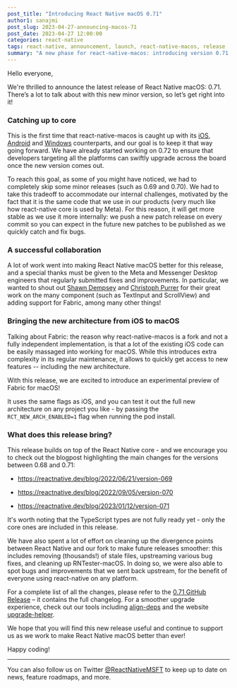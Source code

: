 ```yaml
---
post_title: "Introducing React Native macOS 0.71"
author1: sanajmi
post_slug: 2023-04-27-announcing-macos-71
post_date: 2023-04-27 12:00:00
categories: react-native
tags: react-native, announcement, launch, react-native-macos, release
summary: "A new phase for react-native-macos: introducing version 0.71 and experimental support for the new architecture!"
---
```


Hello everyone,

We're thrilled to announce the latest release of React Native macOS: 0.71. There’s a lot to talk about with this new minor version, so let’s get right into it!

### Catching up to core

This is the first time that react-native-macos is caught up with its [iOS, Android](https://github.com/facebook/react-native) and [Windows](https://github.com/microsoft/react-native-windows) counterparts, and our goal is to keep it that way going forward. We have already started working on 0.72 to ensure that developers targeting all the platforms can swiftly upgrade across the board once the new version comes out.

To reach this goal, as some of you might have noticed, we had to completely skip some minor releases (such as 0.69 and 0.70). We had to take this tradeoff to accommodate our internal challenges, motivated by the fact that it is the same code that we use in our products (very much like how react-native core is used by Meta). For this reason, it will get more stable as we use it more internally: we push a new patch release on every commit so you can expect in the future new patches to be published as we quickly catch and fix bugs.

### A successful collaboration

A lot of work went into making React Native macOS better for this release, and a special thanks must be given to the Meta and Messenger Desktop engineers that regularly submitted fixes and improvements. In particular, we wanted to shout out [Shawn Dempsey](https://github.com/shwanton) and [Christoph Purrer](https://github.com/christophpurrer) for their great work on the many component (such as TextInput and ScrollView) and adding support for Fabric, among many other things!

### Bringing the new architecture from iOS to macOS

Talking about Fabric: the reason why react-native-macos is a fork and not a fully independent implementation, is that a lot of the existing iOS code can be easily massaged into working for macOS. While this introduces extra complexity in its regular maintenance, it allows to quickly get access to new features -- including the new architecture.

With this release, we are excited to introduce an experimental preview of Fabric for macOS!

It uses the same flags as iOS, and you can test it out the full new architecture on any project you like - by passing the ` RCT_NEW_ARCH_ENABLED=1` flag when running the pod install.

### What does this release bring?

This release builds on top of the React Native core - and we encourage you to check out the blogpost highlighting the main changes for the versions between 0.68 and 0.71:

- https://reactnative.dev/blog/2022/06/21/version-069

- https://reactnative.dev/blog/2022/09/05/version-070

- https://reactnative.dev/blog/2023/01/12/version-071

It's worth noting that the TypeScript types are not fully ready yet - only the core ones are included in this release.

We have also spent a lot of effort on cleaning up the divergence points between React Native and our fork to make future releases smoother: this includes removing (thousands!) of stale files, upstreaming various bug fixes, and cleaning up RNTester-macOS. In doing so, we were also able to spot bugs and improvements that we sent back upstream, for the benefit of everyone using react-native on any platform.

For a complete list of all the changes, please refer to the [0.71 GitHub Release](https://github.com/microsoft/react-native-macos/releases/tag/v0.71.2) – it contains the full changelog. For a smoother upgrade experience, check out our tools including [align-deps](https://microsoft.github.io/rnx-kit/docs/guides/dependency-management) and the website [upgrade-helper](https://react-native-community.github.io/upgrade-helper/?package=react-native-macos).

We hope that you will find this new release useful and continue to support us as we work to make React Native macOS better than ever!

Happy coding!

---

You can also follow us on Twitter [@ReactNativeMSFT](https://twitter.com/reactnativemsft) to keep up to date on news, feature roadmaps, and more.
